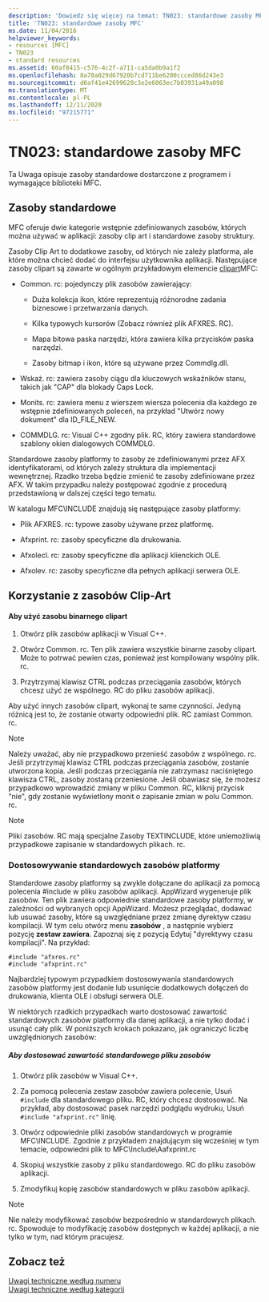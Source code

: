 ```yaml
---
description: 'Dowiedz się więcej na temat: TN023: standardowe zasoby MFC'
title: 'TN023: standardowe zasoby MFC'
ms.date: 11/04/2016
helpviewer_keywords:
- resources [MFC]
- TN023
- standard resources
ms.assetid: 60af8415-c576-4c2f-a711-ca5da0b9a1f2
ms.openlocfilehash: 8a78a029d67920b7cd711be6200ccced86d243e3
ms.sourcegitcommit: d6af41e42699628c3e2e6063ec7b03931a49a098
ms.translationtype: MT
ms.contentlocale: pl-PL
ms.lasthandoff: 12/11/2020
ms.locfileid: "97215771"
---
```

# <a name="tn023-standard-mfc-resources"></a>TN023: standardowe zasoby MFC

Ta Uwaga opisuje zasoby standardowe dostarczone z programem i wymagające biblioteki MFC.

## <a name="standard-resources"></a>Zasoby standardowe

MFC oferuje dwie kategorie wstępnie zdefiniowanych zasobów, których można używać w aplikacji: zasoby clip art i standardowe zasoby struktury.

Zasoby Clip Art to dodatkowe zasoby, od których nie zależy platforma, ale które można chcieć dodać do interfejsu użytkownika aplikacji. Następujące zasoby clipart są zawarte w ogólnym przykładowym elemencie [clipart](../overview/visual-cpp-samples.md)MFC:

- Common. rc: pojedynczy plik zasobów zawierający:

  - Duża kolekcja ikon, które reprezentują różnorodne zadania biznesowe i przetwarzania danych.

  - Kilka typowych kursorów (Zobacz również plik AFXRES. RC).

  - Mapa bitowa paska narzędzi, która zawiera kilka przycisków paska narzędzi.

  - Zasoby bitmap i ikon, które są używane przez Commdlg.dll.

- Wskaż. rc: zawiera zasoby ciągu dla kluczowych wskaźników stanu, takich jak "CAP" dla blokady Caps Lock.

- Monits. rc: zawiera menu z wierszem wiersza polecenia dla każdego ze wstępnie zdefiniowanych poleceń, na przykład "Utwórz nowy dokument" dla ID_FILE_NEW.

- COMMDLG. rc: Visual C++ zgodny plik. RC, który zawiera standardowe szablony okien dialogowych COMMDLG.

Standardowe zasoby platformy to zasoby ze zdefiniowanymi przez AFX identyfikatorami, od których zależy struktura dla implementacji wewnętrznej. Rzadko trzeba będzie zmienić te zasoby zdefiniowane przez AFX. W takim przypadku należy postępować zgodnie z procedurą przedstawioną w dalszej części tego tematu.

W katalogu MFC\INCLUDE znajdują się następujące zasoby platformy:

- Plik AFXRES. rc: typowe zasoby używane przez platformę.

- Afxprint. rc: zasoby specyficzne dla drukowania.

- Afxolecl. rc: zasoby specyficzne dla aplikacji klienckich OLE.

- Afxolev. rc: zasoby specyficzne dla pełnych aplikacji serwera OLE.

## <a name="using-clip-art-resources"></a>Korzystanie z zasobów Clip-Art

#### <a name="to-use-a-clip-art-binary-resource"></a>Aby użyć zasobu binarnego clipart

1. Otwórz plik zasobów aplikacji w Visual C++.

1. Otwórz Common. rc. Ten plik zawiera wszystkie binarne zasoby clipart. Może to potrwać pewien czas, ponieważ jest kompilowany wspólny plik. rc.

1. Przytrzymaj klawisz CTRL podczas przeciągania zasobów, których chcesz użyć ze wspólnego. RC do pliku zasobów aplikacji.

Aby użyć innych zasobów clipart, wykonaj te same czynności. Jedyną różnicą jest to, że zostanie otwarty odpowiedni plik. RC zamiast Common. rc.

> [!NOTE]
> Należy uważać, aby nie przypadkowo przenieść zasobów z wspólnego. rc. Jeśli przytrzymaj klawisz CTRL podczas przeciągania zasobów, zostanie utworzona kopia. Jeśli podczas przeciągania nie zatrzymasz naciśniętego klawisza CTRL, zasoby zostaną przeniesione. Jeśli obawiasz się, że możesz przypadkowo wprowadzić zmiany w pliku Common. RC, kliknij przycisk "nie", gdy zostanie wyświetlony monit o zapisanie zmian w polu Common. rc.

> [!NOTE]
> Pliki zasobów. RC mają specjalne Zasoby TEXTINCLUDE, które uniemożliwią przypadkowe zapisanie w standardowych plikach. rc.

### <a name="customizing-standard-framework-resources"></a>Dostosowywanie standardowych zasobów platformy

Standardowe zasoby platformy są zwykle dołączane do aplikacji za pomocą polecenia #include w pliku zasobów aplikacji. AppWizard wygeneruje plik zasobów. Ten plik zawiera odpowiednie standardowe zasoby platformy, w zależności od wybranych opcji AppWizard. Możesz przeglądać, dodawać lub usuwać zasoby, które są uwzględniane przez zmianę dyrektyw czasu kompilacji. W tym celu otwórz menu **zasobów** , a następnie wybierz pozycję **zestaw zawiera**. Zapoznaj się z pozycją Edytuj "dyrektywy czasu kompilacji". Na przykład:

```
#include "afxres.rc"
#include "afxprint.rc"
```

Najbardziej typowym przypadkiem dostosowywania standardowych zasobów platformy jest dodanie lub usunięcie dodatkowych dołączeń do drukowania, klienta OLE i obsługi serwera OLE.

W niektórych rzadkich przypadkach warto dostosować zawartość standardowych zasobów platformy dla danej aplikacji, a nie tylko dodać i usunąć cały plik. W poniższych krokach pokazano, jak ograniczyć liczbę uwzględnionych zasobów:

##### <a name="to-customize-the-contents-of-a-standard-resource-file"></a>Aby dostosować zawartość standardowego pliku zasobów

1. Otwórz plik zasobów w Visual C++.

1. Za pomocą polecenia zestaw zasobów zawiera polecenie, Usuń `#include` dla standardowego pliku. RC, który chcesz dostosować. Na przykład, aby dostosować pasek narzędzi podglądu wydruku, Usuń `#include "afxprint.rc"` linię.

1. Otwórz odpowiednie pliki zasobów standardowych w programie MFC\INCLUDE. Zgodnie z przykładem znajdującym się wcześniej w tym temacie, odpowiedni plik to MFC\Include\Aafxprint.rc

1. Skopiuj wszystkie zasoby z pliku standardowego. RC do pliku zasobów aplikacji.

1. Zmodyfikuj kopię zasobów standardowych w pliku zasobów aplikacji.

> [!NOTE]
> Nie należy modyfikować zasobów bezpośrednio w standardowych plikach. rc. Spowoduje to modyfikację zasobów dostępnych w każdej aplikacji, a nie tylko w tym, nad którym pracujesz.

## <a name="see-also"></a>Zobacz też

[Uwagi techniczne według numeru](../mfc/technical-notes-by-number.md)<br/>
[Uwagi techniczne według kategorii](../mfc/technical-notes-by-category.md)
